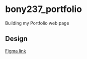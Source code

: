 # bony237_portfolio
Building my Portfolio web page

## Design
[Figma link](https://www.figma.com/file/ZbaPEViCBpIbGMPtjLooBY/Portfolio-Bony237?node-id=0%3A1)
